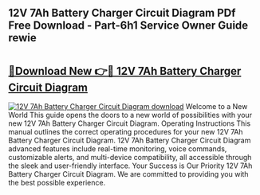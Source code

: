 ## 12V 7Ah Battery Charger Circuit Diagram PDf Free Download - Part-6h1 Service Owner Guide rewie

# <h2><a href="http://dfpwuks.blite.top/?on=12V+7Ah+Battery+Charger+Circuit+Diagram">🔗Download New 👉🔴 12V 7Ah Battery Charger Circuit Diagram</a></h2>

[![12V 7Ah Battery Charger Circuit Diagram download](https://i.imgur.com/lujVjoI.png)](http://dfpwuks.blite.top/?on=12V+7Ah+Battery+Charger+Circuit+Diagram)
Welcome to a New World This guide opens the doors to a new world of possibilities with your new 12V 7Ah Battery Charger Circuit Diagram. Operating Instructions This manual outlines the correct operating procedures for your new 12V 7Ah Battery Charger Circuit Diagram. 12V 7Ah Battery Charger Circuit Diagram advanced features include real-time monitoring, voice commands, customizable alerts, and multi-device compatibility, all accessible through the sleek and user-friendly interface. Your Success is Our Priority 12V 7Ah Battery Charger Circuit Diagram. We are committed to providing you with the best possible experience.
